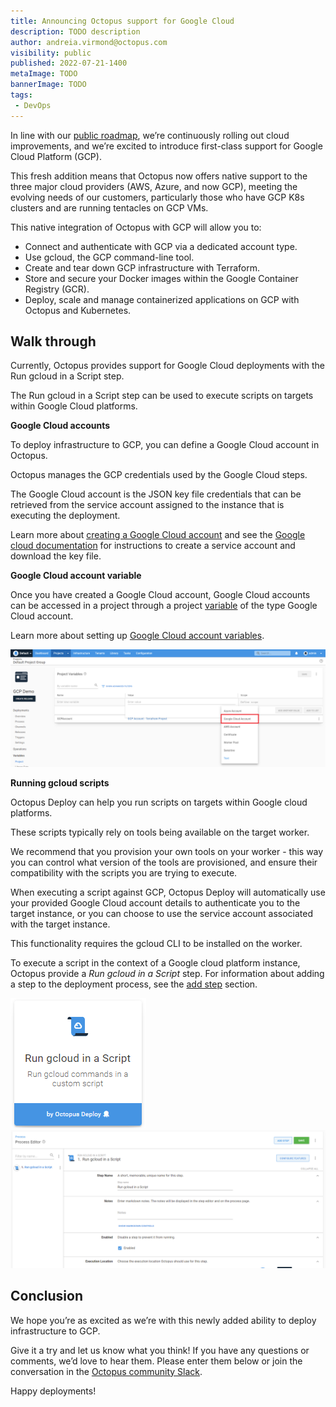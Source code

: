 ```yaml
---
title: Announcing Octopus support for Google Cloud
description: TODO description
author: andreia.virmond@octopus.com
visibility: public
published: 2022-07-21-1400
metaImage: TODO
bannerImage: TODO
tags:
 - DevOps
---
```


In line with our [public roadmap](https://octopus.com/company/roadmap), we’re continuously rolling out cloud improvements, and we’re excited to introduce first-class support for Google Cloud Platform (GCP). 

This fresh addition means that Octopus now offers native support to the three major cloud providers (AWS, Azure, and now GCP), meeting the evolving needs of our customers, particularly those who have GCP K8s clusters and are running tentacles on GCP VMs. 

This native integration of Octopus with GCP will allow you to:
* Connect and authenticate with GCP via a dedicated account type.
* Use gcloud, the GCP command-line tool.
* Create and tear down GCP infrastructure with Terraform.
* Store and secure your Docker images within the Google Container Registry (GCR).
* Deploy, scale and manage containerized applications on GCP with Octopus and Kubernetes.


## **Walk through**

Currently, Octopus provides support for Google Cloud deployments with the Run gcloud in a Script step.

The Run gcloud in a Script step can be used to execute scripts on targets within Google Cloud platforms.


**Google Cloud accounts**

To deploy infrastructure to GCP, you can define a Google Cloud account in Octopus.

Octopus manages the GCP credentials used by the Google Cloud steps.

The Google Cloud account is the JSON key file credentials that can be retrieved from the service account assigned to the instance that is executing the deployment.

Learn more about [creating a Google Cloud account](https://octopus.com/docs/infrastructure/accounts/google-cloud) and see the [Google cloud documentation](https://cloud.google.com/iam/docs/creating-managing-service-account-keys) for instructions to create a service account and download the key file.


**Google Cloud account variable**

Once you have created a Google Cloud account, Google Cloud accounts can be accessed in a project through a project [variable](https://octopus.com/docs/projects/variables) of the type Google Cloud account. 

Learn more about setting up [Google Cloud account variables](https://octopus.com/docs/projects/variables/google-cloud-account-variables).

![Octopus Google Cloud account](google-cloud-account-variable.png "width=500")


**Running gcloud scripts**

Octopus Deploy can help you run scripts on targets within Google cloud platforms.

These scripts typically rely on tools being available on the target worker.

We recommend that you provision your own tools on your worker - this way you can control what version of the tools are provisioned, and ensure their compatibility with the scripts you are trying to execute.

When executing a script against GCP, Octopus Deploy will automatically use your provided Google Cloud account details to authenticate you to the target instance, or you can choose to use the service account associated with the target instance.

This functionality requires the gcloud CLI to be installed on the worker.

To execute a script in the context of a Google cloud platform instance, Octopus provide a *Run gcloud in a Script* step. For information about adding a step to the deployment process, see the [add step](https://octopus.com/docs/projects/steps) section.

![Google Cloud script step](google-cloud-script-step.png "width=500")
![Google Cloud script step](google-cloud-script-step-body.png "width=500")


## **Conclusion**

We hope you’re as excited as we’re with this newly added ability to deploy infrastructure to GCP. 

Give it a try and let us know what you think! If you have any questions or comments, we’d love to hear them. Please enter them below or join the conversation in the [Octopus community Slack](https://octopususergroup.slack.com/join/shared_invite/zt-eowov3at-4OTwkT75Uqq7WuzvBskuFg#/).

Happy deployments!
